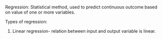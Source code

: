 Regression:
Statistical method, used to predict continuous outcome based on value of one or more variables.

Types of regression:
1) Linear regression- relation between input and output variable is linear. 